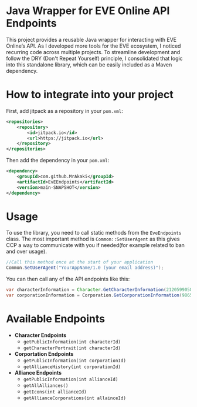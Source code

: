 # Java Wrapper for EVE Online API Endpoints
This project provides a reusable Java wrapper for interacting with EVE Online’s API. As I developed more tools for the EVE ecosystem, I noticed recurring code across multiple projects. To streamline development and follow the DRY (Don't Repeat Yourself) principle, I consolidated that logic into this standalone library, which can be easily included as a Maven dependency.

# How to integrate into your project
First, add jitpack as a repository in your `pom.xml`:

```xml
<repositories>
    <repository>
        <id>jitpack.io</id>
        <url>https://jitpack.io</url>
    </repository>
</repositories>
```
Then add the dependency in your `pom.xml`:

```xml
<dependency>
    <groupId>com.github.MrAkaki</groupId>
    <artifactId>EvEEndpoints</artifactId>
    <version>main-SNAPSHOT</version>
</dependency>
```

# Usage

To use the library, you need to call static methods from the `EveEndpoints` class. 
The most important method is `Common::SetUserAgent` as this gives CCP a way to communicate with you if needed(for example related to ban and over usage).

```java
//Call this method once at the start of your application
Common.SetUserAgent("YourAppName/1.0 (your email address)"); 
```

You can then call any of the API endpoints like this:

```java
var characterInformation = Character.GetCharacterInformation(2120599058);
var corporationInformation = Corporation.GetCorporationInformation(98659319);
```

# Available Endpoints
- **Character Endpoints**
  - `getPublicInformation(int characterId)`
  - `getCharacterPortrait(int characterId)`
- **Corportation Endpoints**
  - `getPublicInformation(int corporationId)`
  - `getAllianceHistory(int corporationId)`
- **Alliance Endpoints**
  - `getPublicInformation(int allianceId)`
  - `getAllAlliances()`
  - `getIcons(int allianceId)`
  - `getAllianceCorporations(int allainceId)`